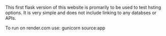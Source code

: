 This first flask version of this website is promarily to be used to test hsting options. It is very simple and does not include linking to any databses or APIs.

To run on render.com use:
     gunicorn source:app